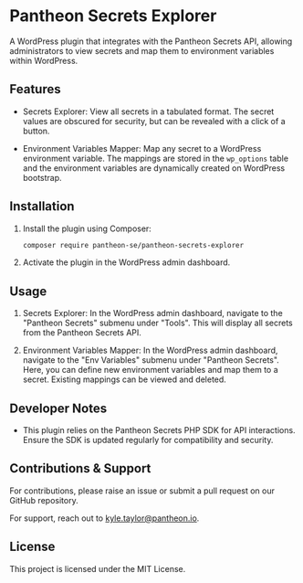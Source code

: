 Pantheon Secrets Explorer
=========================

A WordPress plugin that integrates with the Pantheon Secrets API, allowing administrators to view secrets and map them to environment variables within WordPress.

Features
--------

-   Secrets Explorer: View all secrets in a tabulated format. The secret values are obscured for security, but can be revealed with a click of a button.

-   Environment Variables Mapper: Map any secret to a WordPress environment variable. The mappings are stored in the `wp_options` table and the environment variables are dynamically created on WordPress bootstrap.

Installation
------------

1.  Install the plugin using Composer:

    ```bash
    composer require pantheon-se/pantheon-secrets-explorer
    ```

1. Activate the plugin in the WordPress admin dashboard.

Usage
-----

1.  Secrets Explorer: In the WordPress admin dashboard, navigate to the "Pantheon Secrets" submenu under "Tools". This will display all secrets from the Pantheon Secrets API.

1. Environment Variables Mapper: In the WordPress admin dashboard, navigate to the "Env Variables" submenu under "Pantheon Secrets". Here, you can define new environment variables and map them to a secret. Existing mappings can be viewed and deleted.

Developer Notes
---------------

-   This plugin relies on the Pantheon Secrets PHP SDK for API interactions. Ensure the SDK is updated regularly for compatibility and security.

Contributions & Support
-----------------------

For contributions, please raise an issue or submit a pull request on our GitHub repository.

For support, reach out to <kyle.taylor@pantheon.io>.

License
-------

This project is licensed under the MIT License.